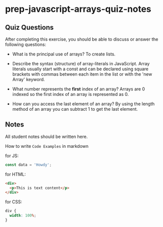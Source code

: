 # prep-javascript-arrays-quiz-notes

## Quiz Questions

After completing this exercise, you should be able to discuss or answer the following questions:

- What is the principal use of arrays?
  To create lists.

- Describe the syntax (structure) of array-literals in JavaScript.
  Array literals usually start with a const and can be declared using square brackets with commas between each item in the list or with the 'new Array' keyword.

- What number represents the **first** index of an array?
  Arrays are 0 indexed so the first index of an array is represented as 0.

- How can you access the last element of an array?
  By using the length method of an array you can subtract 1 to get the last element.

## Notes

All student notes should be written here.

How to write `Code Examples` in markdown

for JS:

```javascript
const data = 'Howdy';
```

for HTML:

```html
<div>
  <p>This is text content</p>
</div>
```

for CSS:

```css
div {
  width: 100%;
}
```
